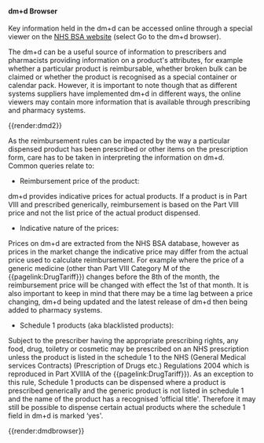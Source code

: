 #### dm+d Browser

Key information held in the dm+d can be accessed online through a special viewer on the [NHS BSA website](https://www.nhsbsa.nhs.uk/pharmacies-gp-practices-and-appliance-contractors/dictionary-medicines-and-devices-dmd) (select Go to the dm+d browser). 

The dm+d can be a useful source of information to prescribers and pharmacists providing information on a product's attributes, for example whether a particular product is reimbursable, whether broken bulk can be claimed or whether the product is recognised as a special container or calendar pack. However, it is important to note though that as different systems suppliers have implemented dm+d in different ways, the online viewers may contain more information that is available through prescribing and pharmacy systems.

{{render:dmd2}}

As the reimbursement rules can be impacted by the way a particular dispensed product has been prescribed or other items on the prescription form, care has to be taken in interpreting the information on dm+d. Common queries relate to:

- Reimbursement price of the product:

dm+d provides indicative prices for actual products. If a product is in Part VIII and prescribed generically, reimbursement is based on the Part VIII price and not the list price of the actual product dispensed.

- Indicative nature of the prices: 

Prices on dm+d are extracted from the NHS BSA database, however as prices in the market change the indicative price may differ from the actual price used to calculate reimbursement. For example where the price of a generic medicine (other than Part VIII Category M of the {{pagelink:DrugTariff}}) changes before the 8th of the month, the reimbursement price will be changed with effect the 1st of that month. It is also important to keep in mind that there may be a time lag between a price changing, dm+d being updated and the latest release of dm+d then being added to pharmacy systems.

- Schedule 1 products (aka blacklisted products):

Subject to the prescriber having the appropriate prescribing rights, any food, drug, toiletry or cosmetic may be prescribed on an NHS prescription unless the product is listed in the schedule 1 to the NHS (General Medical services Contracts) (Prescription of Drugs etc.) Regulations 2004 which is reproduced in Part XVIIIA of the {{pagelink:DrugTariff}}). As an exception to this rule, Schedule 1 products can be dispensed where a product is prescribed generically and the generic product is not listed in schedule 1 and the name of the product has a recognised ‘official title'. Therefore it may still be possible to dispense certain actual products where the schedule 1 field in dm+d is marked ‘yes'.

{{render:dmdbrowser}}


